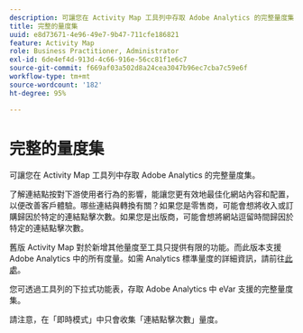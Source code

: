 ```yaml
---
description: 可讓您在 Activity Map 工具列中存取 Adobe Analytics 的完整量度集。
title: 完整的量度集
uuid: e8d73671-4e96-49e7-9b47-711cfe186821
feature: Activity Map
role: Business Practitioner, Administrator
exl-id: 6de4ef4d-913d-4c66-916e-56cc81f1e6c7
source-git-commit: f669af03a502d8a24cea3047b96ec7cba7c59e6f
workflow-type: tm+mt
source-wordcount: '182'
ht-degree: 95%

---
```


# 完整的量度集

可讓您在 Activity Map 工具列中存取 Adobe Analytics 的完整量度集。

了解連結點按對下游使用者行為的影響，能讓您更有效地最佳化網站內容和配置，以便改善客戶體驗。哪些連結與轉換有關？如果您是零售商，可能會想將收入或訂購歸因於特定的連結點擊次數。如果您是出版商，可能會想將網站逗留時間歸因於特定的連結點擊次數。

舊版 Activity Map 對於新增其他量度至工具只提供有限的功能。而此版本支援 Adobe Analytics 中的所有度量。如需 Analytics 標準量度的詳細資訊，請前往[此處](https://experienceleague.adobe.com/docs/analytics/components/variables/metrics/metricslist.html)。

您可透過工具列的下拉式功能表，存取 Adobe Analytics 中 eVar 支援的完整量度集。

請注意，在「即時模式」中只會收集「連結點擊次數」量度。
